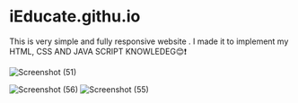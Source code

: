# iEducate.githu.io
This is very simple and fully responsive website . I made it to implement my  HTML, CSS AND  JAVA SCRIPT KNOWLEDEG😊❗


![Screenshot (51)](https://user-images.githubusercontent.com/91817009/163581929-0580fbd0-43dd-45ec-a921-52d843874340.png)

![Screenshot (56)](https://user-images.githubusercontent.com/91817009/163586710-de24ab2c-0828-4423-804c-d38606e941c6.png)
![Screenshot (55)](https://user-images.githubusercontent.com/91817009/163586751-3907a6ce-0896-437c-b0a0-b528af0bb046.png)

